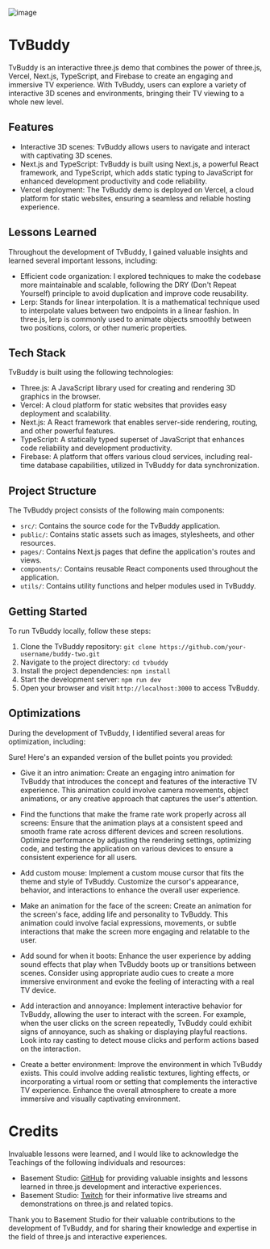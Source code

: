 ![image](https://github.com/rcmtcristian/buddy-two/assets/20276785/ea2a3e8a-591e-4b1a-abe9-7ec31a193562)

# TvBuddy

TvBuddy is an interactive three.js demo that combines the power of three.js, Vercel, Next.js, TypeScript, and Firebase to create an engaging and immersive TV experience. With TvBuddy, users can explore a variety of interactive 3D scenes and environments, bringing their TV viewing to a whole new level.

## Features

- Interactive 3D scenes: TvBuddy allows users to navigate and interact with captivating 3D scenes.
- Next.js and TypeScript: TvBuddy is built using Next.js, a powerful React framework, and TypeScript, which adds static typing to JavaScript for enhanced development productivity and code reliability.
- Vercel deployment: The TvBuddy demo is deployed on Vercel, a cloud platform for static websites, ensuring a seamless and reliable hosting experience.

## Lessons Learned

Throughout the development of TvBuddy, I gained valuable insights and learned several important lessons, including:

- Efficient code organization: I explored techniques to make the codebase more maintainable and scalable, following the DRY (Don't Repeat Yourself) principle to avoid duplication and improve code reusability.
- Lerp: Stands for linear interpolation. It is a mathematical technique used to interpolate values between two endpoints in a linear fashion. In three.js, lerp is commonly used to animate objects smoothly between two positions, colors, or other numeric properties.

## Tech Stack

TvBuddy is built using the following technologies:

- Three.js: A JavaScript library used for creating and rendering 3D graphics in the browser.
- Vercel: A cloud platform for static websites that provides easy deployment and scalability.
- Next.js: A React framework that enables server-side rendering, routing, and other powerful features.
- TypeScript: A statically typed superset of JavaScript that enhances code reliability and development productivity.
- Firebase: A platform that offers various cloud services, including real-time database capabilities, utilized in TvBuddy for data synchronization.

## Project Structure

The TvBuddy project consists of the following main components:

- `src/`: Contains the source code for the TvBuddy application.
- `public/`: Contains static assets such as images, stylesheets, and other resources.
- `pages/`: Contains Next.js pages that define the application's routes and views.
- `components/`: Contains reusable React components used throughout the application.
- `utils/`: Contains utility functions and helper modules used in TvBuddy.

## Getting Started

To run TvBuddy locally, follow these steps:

1. Clone the TvBuddy repository: `git clone https://github.com/your-username/buddy-two.git`
2. Navigate to the project directory: `cd tvbuddy`
3. Install the project dependencies: `npm install`
4. Start the development server: `npm run dev`
5. Open your browser and visit `http://localhost:3000` to access TvBuddy.

## Optimizations

During the development of TvBuddy, I identified several areas for optimization, including:

Sure! Here's an expanded version of the bullet points you provided:

- Give it an intro animation: Create an engaging intro animation for TvBuddy that introduces the concept and features of the interactive TV experience. This animation could involve camera movements, object animations, or any creative approach that captures the user's attention.

- Find the functions that make the frame rate work properly across all screens: Ensure that the animation plays at a consistent speed and smooth frame rate across different devices and screen resolutions. Optimize performance by adjusting the rendering settings, optimizing code, and testing the application on various devices to ensure a consistent experience for all users.

- Add custom mouse: Implement a custom mouse cursor that fits the theme and style of TvBuddy. Customize the cursor's appearance, behavior, and interactions to enhance the overall user experience.

- Make an animation for the face of the screen: Create an animation for the screen's face, adding life and personality to TvBuddy. This animation could involve facial expressions, movements, or subtle interactions that make the screen more engaging and relatable to the user.

- Add sound for when it boots: Enhance the user experience by adding sound effects that play when TvBuddy boots up or transitions between scenes. Consider using appropriate audio cues to create a more immersive environment and evoke the feeling of interacting with a real TV device.

- Add interaction and annoyance: Implement interactive behavior for TvBuddy, allowing the user to interact with the screen. For example, when the user clicks on the screen repeatedly, TvBuddy could exhibit signs of annoyance, such as shaking or displaying playful reactions. Look into ray casting to detect mouse clicks and perform actions based on the interaction.

- Create a better environment: Improve the environment in which TvBuddy exists. This could involve adding realistic textures, lighting effects, or incorporating a virtual room or setting that complements the interactive TV experience. Enhance the overall atmosphere to create a more immersive and visually captivating environment.
# Credits 
Invaluable lessons were learned, and I would like to acknowledge the Teachings of the following individuals and resources:

- Basement Studio: [GitHub](https://github.com/basementstudio) for providing valuable insights and lessons learned in three.js development and interactive experiences.
- Basement Studio: [Twitch](https://www.twitch.tv/basementdotstudio) for their informative live streams and demonstrations on three.js and related topics.

Thank you to Basement Studio for their valuable contributions to the development of TvBuddy, and for sharing their knowledge and expertise in the field of three.js and interactive experiences.
